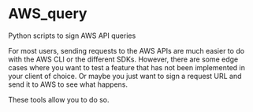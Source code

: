AWS_query
=========

Python scripts to sign AWS API queries

For most users, sending requests to the AWS APIs are much easier to do with the AWS CLI or the different SDKs. However, there are some edge cases where you want to test a feature that has not been implemented in your client of choice. Or maybe you just want to sign a request URL and send it to AWS to see what happens.

These tools allow you to do so.

